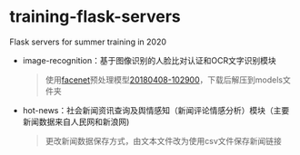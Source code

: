 # training-flask-servers
Flask servers for summer training in 2020

+ image-recognition：基于图像识别的人脸比对认证和OCR文字识别模块

  >使用[facenet](https://github.com/davidsandberg/facenet)预处理模型[20180408-102900](https://drive.google.com/open?id=1R77HmFADxe87GmoLwzfgMu_HY0IhcyBz)，下载后解压到models文件夹

+ hot-news：社会新闻资讯查询及舆情感知（新闻评论情感分析）模块（主要新闻数据来自人民网和新浪网)

  > 更改新闻数据保存方式，由文本文件改为使用csv文件保存新闻链接